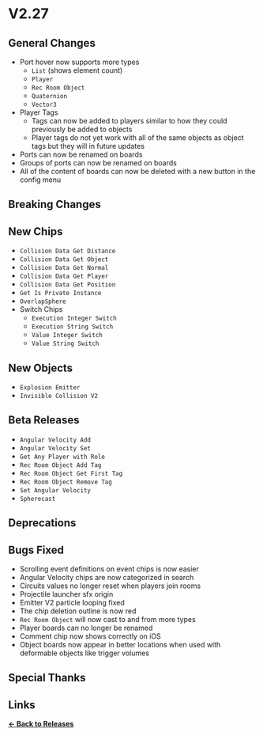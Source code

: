 # V2.27

## General Changes

- Port hover now supports more types
  - `List` (shows element count)
  - `Player`
  - `Rec Room Object`
  - `Quaternion`
  - `Vector3`
- Player Tags
  - Tags can now be added to players similar to how they could previously be added to objects
  - Player tags do not yet work with all of the same objects as object tags but they will in future updates
- Ports can now be renamed on boards
- Groups of ports can now be renamed on boards
- All of the content of boards can now be deleted with a new button in the config menu

## Breaking Changes

## New Chips

- `Collision Data Get Distance`
- `Collision Data Get Object`
- `Collision Data Get Normal`
- `Collision Data Get Player`
- `Collision Data Get Position`
- `Get Is Private Instance`
- `OverlapSphere`
- Switch Chips
  - `Execution Integer Switch`
  - `Execution String Switch`
  - `Value Integer Switch`
  - `Value String Switch`

## New Objects

- `Explosion Emitter`
- `Invisible Collision V2`

## Beta Releases

- `Angular Velocity Add`
- `Angular Velocity Set`
- `Get Any Player with Role`
- `Rec Room Object Add Tag`
- `Rec Room Object Get First Tag`
- `Rec Room Object Remove Tag`
- `Set Angular Velocity`
- `Spherecast`

## Deprecations

## Bugs Fixed

- Scrolling event definitions on event chips is now easier
- Angular Velocity chips are now categorized in search
- Circuits values no longer reset when players join rooms
- Projectile launcher sfx origin
- Emitter V2 particle looping fixed
- The chip deletion outline is now red
- `Rec Room Object` will now cast to and from more types
- Player boards can no longer be renamed
- Comment chip now shows correctly on iOS
- Object boards now appear in better locations when used with deformable objects like trigger volumes

## Special Thanks

## Links

**[<- Back to Releases](./)**
